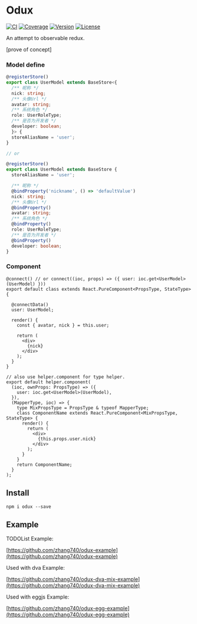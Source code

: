 # Odux

[![CI](https://img.shields.io/travis/zhang740/odux.svg?style=flat-square)](https://travis-ci.org/zhang740/odux)
[![Coverage](https://img.shields.io/coveralls/zhang740/odux.svg?style=flat-square)](https://coveralls.io/github/zhang740/odux)
[![Version](https://img.shields.io/npm/v/odux.svg?style=flat-square)](https://www.npmjs.com/package/odux)
[![License](https://img.shields.io/npm/l/odux.svg?style=flat-square)](https://github.com/zhang740/odux/blob/master/LICENSE)

An attempt to observable redux.

[prove of concept]

### Model define
```ts
@registerStore()
export class UserModel extends BaseStore<{
  /** 昵称 */
  nick: string;
  /** 头像Url */
  avatar: string;
  /** 系统角色 */
  role: UserRoleType;
  /** 是否为开发者 */
  developer: boolean;
  }> {
  storeAliasName = 'user';
}

// or

@registerStore()
export class UserModel extends BaseStore {
  storeAliasName = 'user';

  /** 昵称 */
  @bindProperty('nickname', () => 'defaultValue')
  nick: string;
  /** 头像Url */
  @bindProperty()
  avatar: string;
  /** 系统角色 */
  @bindProperty()
  role: UserRoleType;
  /** 是否为开发者 */
  @bindProperty()
  developer: boolean;
}
```

### Component
```tsx
@connect() // or connect((ioc, props) => ({ user: ioc.get<UserModel>(UserModel) }))
export default class extends React.PureComponent<PropsType, StateType> {

  @connectData()
  user: UserModel;

  render() {
    const { avatar, nick } = this.user;

    return (
      <div>
        {nick}
      </div>
    );
  }
}

// also use helper.component for type helper.
export default helper.component(
  (ioc, ownProps: PropsType) => ({
    user: ioc.get<UserModel>(UserModel),
  }),
  (MapperType, ioc) => {
    type MixPropsType = PropsType & typeof MapperType;
    class ComponentName extends React.PureComponent<MixPropsType, StateType> {
      render() {
        return (
          <div>
            {this.props.user.nick}
          </div>
        );
      }
    }
    return ComponentName;
  }
);
```

## Install
```shell
npm i odux --save
```

## Example

TODOList Example:

[https://github.com/zhang740/odux-example](https://github.com/zhang740/odux-example)

Used with dva Example:

[https://github.com/zhang740/odux-dva-mix-example](https://github.com/zhang740/odux-dva-mix-example)

Used with eggjs Example:

[https://github.com/zhang740/odux-egg-example](https://github.com/zhang740/odux-egg-example)
